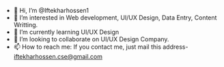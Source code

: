 - 👋 Hi, I’m @Iftekharhossen1
- 👀 I’m interested in Web development, UI/UX Design, Data Entry, Content Writting.
- 🌱 I’m currently learning UI/UX Design
- 💞️ I’m looking to collaborate on UI/UX Design Company.
- 📫 How to reach me: If you contact me, just mail this address- iftekharhossen.cse@gmail.com

<!---
Iftekharhossen1/Iftekharhossen1 is a ✨ special ✨ repository because its `README.md` (this file) appears on your GitHub profile.
You can click the Preview link to take a look at your changes.
--->
